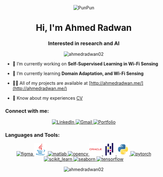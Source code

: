<p align="center">
  <img src="https://media1.tenor.com/m/FeIs2cPIbHwAAAAC/oyasumi-punpun-walking.gif" alt="PunPun" style="width: 50%;"/>
</p>

<h1 align="center">Hi, I'm Ahmed Radwan</h1>
<h3 align="center">Interested in research and AI</h3>

<p align="center"> <img src="https://komarev.com/ghpvc/?username=ahmedradwan02&label=Profile%20views&color=0e75b6&style=flat" alt="ahmedradwan02" /> </p>

- 🔭 I’m currently working on **Self-Supervised Learning in Wi-Fi Sensing**

- 🌱 I’m currently learning **Domain Adaptation, and Wi-Fi Sensing**

- 👨‍💻 All of my projects are available at [http://ahmedradwan.me/](http://ahmedradwan.me/)

- 📄 Know about my experiences [CV](https://drive.google.com/file/d/1-hQ90v72gDipopaHaxFGuK3MSR0uvb8f/view?usp=sharing)

<h3 align="left">Connect with me:</h3>
<p align="center">
  <a href="https://www.linkedin.com/in/ahmedyradwan/">
    <img src="https://img.shields.io/badge/-LinkedIn-blue?style=flat&logo=linkedin&logoColor=white" alt="LinkedIn"/>
  </a>
  <a href="mailto:ahmedyradwan02@gmail.com">
    <img src="https://img.shields.io/badge/-Gmail-D14836?style=flat&logo=gmail&logoColor=white" alt="Gmail"/>
  </a>
  <a href="http://ahmedradwan.me/">
    <img src="https://img.shields.io/badge/-Portfolio-0A66C2?style=flat&logo=About.me&logoColor=white" alt="Portfolio"/>
  </a>
</p>



<h3 align="left">Languages and Tools:</h3>
<p align="center"> <a href="https://www.figma.com/" target="_blank" rel="noreferrer"> <img src="https://www.vectorlogo.zone/logos/figma/figma-icon.svg" alt="figma" width="40" height="40"/> </a> <a href="https://www.java.com" target="_blank" rel="noreferrer"> <img src="https://raw.githubusercontent.com/devicons/devicon/master/icons/java/java-original.svg" alt="java" width="40" height="40"/> </a> <a href="https://www.mathworks.com/" target="_blank" rel="noreferrer"> <img src="https://upload.wikimedia.org/wikipedia/commons/2/21/Matlab_Logo.png" alt="matlab" width="40" height="40"/> </a> <a href="https://opencv.org/" target="_blank" rel="noreferrer"> <img src="https://www.vectorlogo.zone/logos/opencv/opencv-icon.svg" alt="opencv" width="40" height="40"/> </a> <a href="https://www.oracle.com/" target="_blank" rel="noreferrer"> <img src="https://raw.githubusercontent.com/devicons/devicon/master/icons/oracle/oracle-original.svg" alt="oracle" width="40" height="40"/> </a> <a href="https://pandas.pydata.org/" target="_blank" rel="noreferrer"> <img src="https://raw.githubusercontent.com/devicons/devicon/2ae2a900d2f041da66e950e4d48052658d850630/icons/pandas/pandas-original.svg" alt="pandas" width="40" height="40"/> </a> <a href="https://www.python.org" target="_blank" rel="noreferrer"> <img src="https://raw.githubusercontent.com/devicons/devicon/master/icons/python/python-original.svg" alt="python" width="40" height="40"/> </a> <a href="https://pytorch.org/" target="_blank" rel="noreferrer"> <img src="https://www.vectorlogo.zone/logos/pytorch/pytorch-icon.svg" alt="pytorch" width="40" height="40"/> </a> <a href="https://scikit-learn.org/" target="_blank" rel="noreferrer"> <img src="https://upload.wikimedia.org/wikipedia/commons/0/05/Scikit_learn_logo_small.svg" alt="scikit_learn" width="40" height="40"/> </a> <a href="https://seaborn.pydata.org/" target="_blank" rel="noreferrer"> <img src="https://seaborn.pydata.org/_images/logo-mark-lightbg.svg" alt="seaborn" width="40" height="40"/> </a> <a href="https://www.tensorflow.org" target="_blank" rel="noreferrer"> <img src="https://www.vectorlogo.zone/logos/tensorflow/tensorflow-icon.svg" alt="tensorflow" width="40" height="40"/> </a> </p>

<p align="center"><img align="center" src="https://github-readme-stats.vercel.app/api/top-langs?username=ahmedradwan02&show_icons=true&locale=en&layout=compact" alt="ahmedradwan02" /></p>
